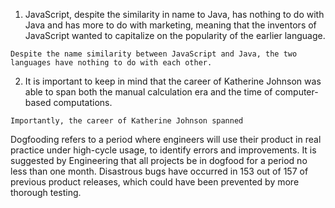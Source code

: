 1. JavaScript, despite the similarity in name to Java, has nothing to do with Java and has more to do with marketing, meaning that the inventors of JavaScript wanted to capitalize on the popularity of the earlier language.

```
Despite the name similarity between JavaScript and Java, the two languages have nothing to do with each other.
```


2. It is important to keep in mind that the career of Katherine Johnson was able to span both the manual calculation era and the time of computer-based computations.

```
Importantly, the career of Katherine Johnson spanned 
```



Dogfooding refers to a period where engineers will use their product in real practice under high-cycle usage, to identify errors and improvements. It is suggested by Engineering that all projects be in dogfood for a period no less than one month. Disastrous bugs have occurred in 153 out of 157 of previous product releases, which could have been prevented by more thorough testing.